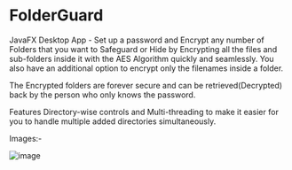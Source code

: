 # FolderGuard
JavaFX Desktop App - Set up a password and Encrypt any number of Folders that you want to Safeguard or Hide by Encrypting all the files and sub-folders inside it with the AES Algorithm quickly and seamlessly.
You also have an additional option to encrypt only the filenames inside a folder.

The Encrypted folders are forever secure and can be retrieved(Decrypted) back by the person who only knows the password.

Features Directory-wise controls and Multi-threading to make it easier for you to handle multiple added directories simultaneously.


Images:-

![image](https://github.com/user-attachments/assets/23da02dd-8040-4f76-bc73-53d6612e8e57)
